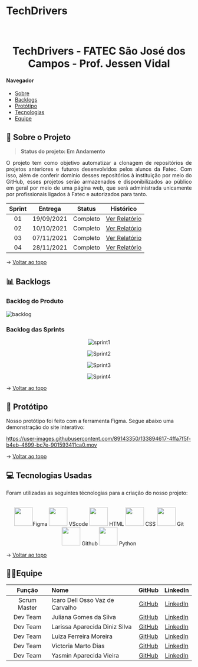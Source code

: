 # TechDrivers

<br id="topo">

<h1 align="center">TechDrivers - FATEC São José dos Campos - Prof. Jessen Vidal</h1>

#### Navegador
* <a href="#sobre">Sobre</a><br>
* <a href="#backlogs">Backlogs</a><br>
* <a href="#prototipo">Protótipo</a><br>
* <a href="#tecnologias">Tecnologias</a><br>
* <a href="#equipe">Equipe</a><br>

<span id="sobre">

## 🚀 Sobre o Projeto
  > **Status do projeto: Em Andamento**
  
  <p align="justify">O projeto tem como objetivo automatizar a clonagem de repositórios de projetos anteriores e futuros desenvolvidos pelos alunos da Fatec. Com isso, além de conferir domínio desses repositórios à instituição por meio do GitHub, esses projetos serão armazenados e disponibilizados ao público em geral por meio de uma página web, que será administrada unicamente por profissionais ligados à Fatec e autorizados para tanto.</p>
  
  
  
| Sprint | Entrega	| Status | Histórico |
| :-----: | :-----: | :-----: | :-----: |
| 01 | 19/09/2021 | Completo | [Ver Relatório](/Planejamento/Sprint1/README.md) |
| 02 | 10/10/2021 | Completo | [Ver Relatório](/Planejamento/Sprint2/README.md) |
| 03 | 07/11/2021 | Completo | [Ver Relatório](/Planejamento/Sprint3/README.md) |
| 04 | 28/11/2021 | Completo | [Ver Relatório](/Planejamento/Sprint4/README.md) |
  
  → [Voltar ao topo](#topo)
  
<span id="backlogs">

## 📊 Backlogs

  ### Backlog do Produto
  
  ![backlog](https://user-images.githubusercontent.com/80860267/143719007-6361340a-b674-4c44-9867-9f3244fc99f0.jpg)


  
  ### Backlog das Sprints
<div align="center">

![sprint1](https://user-images.githubusercontent.com/89143350/133858766-f47c20f3-074b-4ef6-89cb-92ff39a35e58.png)
  
![Sprint2](https://user-images.githubusercontent.com/89143350/136666636-a0a97b0b-6360-4ca1-858f-f61bc0d43e00.png)

![Sprint3](https://user-images.githubusercontent.com/80860267/140592826-6e26fa8d-5b27-453c-84ae-9cf672e005ba.png)
  
![Sprint4](https://user-images.githubusercontent.com/80860267/140592820-2a595852-5791-4822-a69f-e526ce15eb6b.png)


</div>
  
 → [Voltar ao topo](#topo)
  
<span id="prototipo">
  
## 📱 Protótipo
  
Nosso protótipo foi feito com a ferramenta Figma. Segue abaixo uma demonstração do site interativo:


https://user-images.githubusercontent.com/89143350/133894617-4ffa7f5f-b4eb-4699-bc7e-901593411ca0.mov 
  
  
→ [Voltar ao topo](#topo)
  
<span id="tecnologias">
  
## 💻 Tecnologias Usadas
  
  <p>Foram utilizadas as seguintes técnologias para a criação do nosso projeto: </p><br>

  <div align="center">  
  <img width="50 rem" src="https://cdn.jsdelivr.net/gh/devicons/devicon/icons/figma/figma-original.svg"/>Figma 
  <img width="50 rem" src="https://cdn.jsdelivr.net/gh/devicons/devicon/icons/vscode/vscode-original.svg"/> VScode 
  <img width="50 rem" src="https://cdn.jsdelivr.net/gh/devicons/devicon/icons/html5/html5-original.svg"/> HTML 
  <img width="50 rem" src="https://cdn.jsdelivr.net/gh/devicons/devicon/icons/css3/css3-original.svg"/> CSS 
  <img width="50 rem" src="https://cdn.jsdelivr.net/gh/devicons/devicon/icons/git/git-original.svg"/> Git 
  <img width="50 rem" src="https://cdn.jsdelivr.net/gh/devicons/devicon/icons/github/github-original.svg"/> Github 
  <img width="50 rem" src="https://cdn.jsdelivr.net/gh/devicons/devicon/icons/python/python-original.svg"/> Python 
  </div>
  
  → [Voltar ao topo](#topo)
  
<span id="equipe">
  
## 👩‍💻Equipe
  
|    Função    | Nome                            |                     GitHub                      |                          LinkedIn                               |
| :----------: | :------------------------------ | :----------------------------------------------:| :--------------------------------------------------------------:|
| Scrum Master | Icaro Dell Osso Vaz de Carvalho |    [GitHub](https://github.com/Mikkenz)         | [LinkedIn](https://www.linkedin.com/in/icaro-dell-osso/)        |
|   Dev Team   | Juliana Gomes da Silva          |    [GitHub](https://github.com/JulianaGO)       | [LinkedIn](https://www.linkedin.com/in/juliana-gomes-silva/)    |
|   Dev Team   | Larissa Aparecida Diniz Silva   |    [GitHub](https://github.com/laaridiniz)      | [LinkedIn](https://www.linkedin.com/in/larissa-diniz-dev/)      |
|   Dev Team   | Luiza Ferreira Moreira          |    [GitHub](https://github.com/lluizaferreira)  | [LinkedIn](https://www.linkedin.com/in/devluizamoreira/)        |
|   Dev Team   | Victoria Marto Dias             |    [GitHub](https://github.com/DiasVitoria)     | [LinkedIn](https://www.linkedin.com/in/diasvictoria/)           |
|   Dev Team   | Yasmin Aparecida Vieira         |    [GitHub](https://github.com/YasminVieira)    | [LinkedIn](https://www.linkedin.com/in/yasmin-vieira-b68641213/)|

